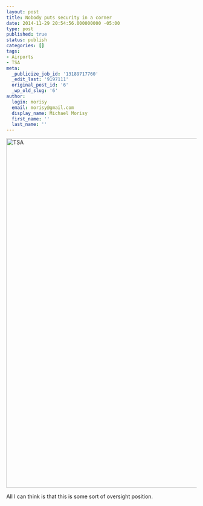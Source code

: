 ```yaml
---
layout: post
title: Nobody puts security in a corner
date: 2014-11-29 20:54:56.000000000 -05:00
type: post
published: true
status: publish
categories: []
tags:
- Airports
- TSA
meta:
  _publicize_job_id: '13189717760'
  _edit_last: '9197111'
  original_post_id: '6'
  _wp_old_slug: '6'
author:
  login: morisy
  email: morisy@gmail.com
  display_name: Michael Morisy
  first_name: ''
  last_name: ''
---
```

<p><img class="alignnone size-full wp-image-7" src="{{ site.baseurl }}/assets/TSA.jpeg" alt="TSA" width="2448" height="924" /></p>
<p>All I can think is that this is some sort of oversight position.</p>
